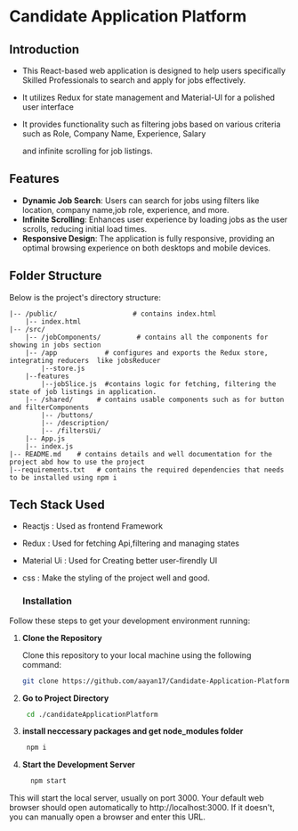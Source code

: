 # Candidate Application Platform

## Introduction
- This React-based web application is designed to help users specifically Skilled Professionals to  search and apply for jobs effectively. 
- It utilizes Redux for state management and Material-UI for a polished user interface
- It provides  functionality such as filtering jobs based on various criteria such as 
                 Role,
                 Company Name,
                Experience,
                Salary
                
     and infinite scrolling for job listings.

## Features
- **Dynamic Job Search**: Users can search for jobs using filters like location, company name,job role, experience, and more.
- **Infinite Scrolling**: Enhances user experience by loading jobs as the user scrolls, reducing initial load times.
- **Responsive Design**: The application is fully responsive, providing an optimal browsing experience on both desktops and mobile devices.

## Folder Structure
Below is the project's directory structure:

    |-- /public/                   # contains index.html
        |-- index.html                 
    |-- /src/                   
        |-- /jobComponents/         # contains all the components for showing in jobs section
        |-- /app            # configures and exports the Redux store, integrating reducers  like jobsReducer 
            |--store.js
        |--features
            |--jobSlice.js  #contains logic for fetching, filtering the state of job listings in application.
        |-- /shared/      # contains usable components such as for button and filterComponents
            |-- /buttons/   
            |-- /description/   
            |-- /filtersUi/
        |-- App.js
        |-- index.js
    |-- README.md    # contains details and well documentation for the project abd how to use the project
    |--requirements.txt   # contains the required dependencies that needs to be installed using npm i
## Tech Stack Used
- Reactjs : Used as frontend Framework
- Redux : Used for fetching Api,filtering and managing states
- Material Ui : Used for Creating better user-firendly  UI
- css : Make  the styling of the project well and good.

  ### Installation

Follow these steps to get your development environment running:

1. **Clone the Repository**

   Clone this repository to your local machine using the following command:

   ```bash
   git clone https://github.com/aayan17/Candidate-Application-Platform

2. **Go to Project Directory**
   ```bash
    cd ./candidateApplicationPlatform
3. **install neccessary packages and get node_modules folder**
   ```bash
    npm i
4. **Start the Development Server**
   ```bash
     npm start
This will start the local server, usually on port 3000. Your default web browser should open automatically to http://localhost:3000. If it doesn't, you can manually open a browser and enter this URL.


